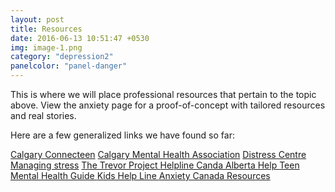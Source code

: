 ```yaml
---
layout: post
title: Resources
date: 2016-06-13 10:51:47 +0530
img: image-1.png
category: "depression2"
panelcolor: "panel-danger"
---
```

This is where we will place professional resources that pertain to the topic above. 
View the anxiety page for a proof-of-concept with tailored resources and real stories.

Here are a few generalized links we have found so far:
<style>
.btn {
margin-top: 5px;
}
</style>
<a href="https://calgaryconnecteen.com/" class="btn btn-primary">Calgary Connecteen</a>
<a href="http://cmha.calgary.ab.ca/" class="btn btn-success">Calgary Mental Health Association</a>
<a href="https://www.distresscentre.com/" class="btn btn-info">Distress Centre</a>
<a href=" https://students.ubc.ca/health/health-topics/stress-anxiety" class = "btn btn-success"> Managing stress</a>
<a href="https://www.anxietycanada.com/" class = "btn btn-warning"> The Trevor Project </a>
<a href="http://www.ccdus.ca/Eng/Pages/Addictions-Treatment-Helplines-Canada.aspx" class = "btn btn-danger"> Helpline Canda </a>
<a href="https://www.alberta.ca/bullying-find-supports.aspx" class = "btn btn-primary"> Alberta Help </a>
<a href= "http://teenmentalhealth.org" class = "btn btn-danger"> Teen Mental Health Guide </a>
<a href = "https://kidshelpline.com.au/teens/issues/coping-with-loneliness" class = "btn btn-info"> Kids Help Line  </a>
<a href = "https://www.anxietycanada.com/contact" class = "btn btn-success"> Anxiety Canada Resources</a>